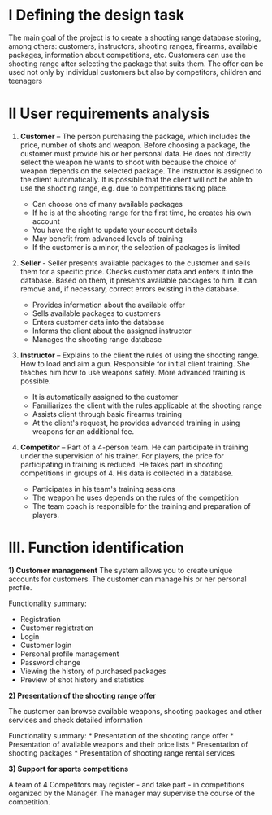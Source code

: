 # I Defining the design task

The main goal of the project is to create a shooting range database storing, among others: customers,
instructors, shooting ranges, firearms, available packages, information about competitions, etc. 
Customers can use the shooting range after selecting the package that suits them. 
The offer can be used not only by individual customers but also by competitors, children and teenagers

# II User requirements analysis

1) **Customer** – The person purchasing the package, which includes the price, number of shots and weapon.
Before choosing a package, the customer must provide his or her personal data.
He does not directly select the weapon he wants to shoot with because the choice of weapon depends on the selected package.
The instructor is assigned to the client automatically. It is possible that the client will not be able to use the shooting range, e.g. due to competitions taking place.

   * Can choose one of many available packages
   * If he is at the shooting range for the first time, he creates his own account
   * You have the right to update your account details
   * May benefit from advanced levels of training
   * If the customer is a minor, the selection of packages is limited

3) **Seller** - Seller presents available packages to the customer and sells them for a specific price.
Checks customer data and enters it into the database. Based on them, it presents available packages to him.
It can remove and, if necessary, correct errors existing in the database.

   * Provides information about the available offer
   * Sells available packages to customers
   * Enters customer data into the database
   * Informs the client about the assigned instructor
   * Manages the shooting range database

3) **Instructor** – Explains to the client the rules of using the shooting range. How to load and aim a gun.
Responsible for initial client training. She teaches him how to use weapons safely. More advanced training is possible.

   * It is automatically assigned to the customer
   * Familiarizes the client with the rules applicable at the shooting range
   * Assists client through basic firearms training
   * At the client's request, he provides advanced training in using weapons for an additional fee.

4) **Competitor** – Part of a 4-person team. He can participate in training under the supervision of his trainer. 
For players, the price for participating in training is reduced. 
He takes part in shooting competitions in groups of 4. His data is collected in a database.

   * Participates in his team's training sessions
   * The weapon he uses depends on the rules of the competition
   * The team coach is responsible for the training and preparation of players.


# III. Function identification

**1) Customer management**
      The system allows you to create unique accounts for customers.
      The customer can manage his or her personal profile.

Functionality summary:
    
   * Registration 
   * Customer registration
   * Login
   * Customer login
   * Personal profile management
   * Password change
   * Viewing the history of purchased packages
   * Preview of shot history and statistics

**2) Presentation of the shooting range offer**

   The customer can browse available weapons, shooting packages and other services and check detailed information

   Functionality summary:
     * Presentation of the shooting range offer
     * Presentation of available weapons and their price lists
     * Presentation of shooting packages
     * Presentation of shooting range rental services
     
**3) Support for sports competitions**

   A team of 4 Competitors may register - and take part - in competitions organized by the Manager.
   The manager may supervise the course of the competition. 

